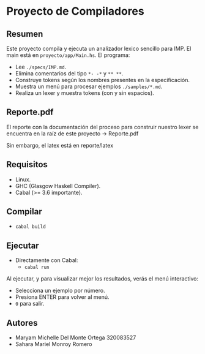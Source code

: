 
# Proyecto de Compiladores

## Resumen
Este proyecto compila y ejecuta un analizador lexico sencillo para IMP. El main está en `proyecto/app/Main.hs`. El programa:
- Lee `./specs/IMP.md`.
- Elimina comentarios del tipo `*- -*` y `** **`.
- Construye tokens según los nombres presentes en la especificación.
- Muestra un menú para procesar ejemplos `./samples/*.md`.
- Realiza un lexer y muestra tokens (con y sin espacios).

## Reporte.pdf

El reporte con la documentación del proceso para construir nuestro lexer se encuentra en la raíz de este proyecto -> Reporte.pdf

Sin embargo, el latex está en reporte/latex

## Requisitos
- Linux.
- GHC (Glasgow Haskell Compiler).
- Cabal (>= 3.6 importante).

## Compilar

- `cabal build`

## Ejecutar

- Directamente con Cabal:
  - `cabal run`

Al ejecutar, y para visualizar mejor los resultados, verás el menú interactivo:
- Selecciona un ejemplo por número.
- Presiona ENTER para volver al menú.
- `0` para salir.

## Autores
- Maryam Michelle Del Monte Ortega 320083527
- Sahara Mariel Monroy Romero 